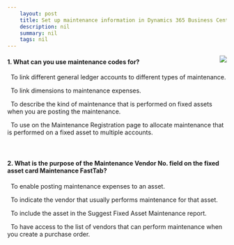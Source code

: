 ```yaml
---
    layout: post
    title: Set up maintenance information in Dynamics 365 Business Central  
    description: nil
    summary: nil
    tags: nil
---
```



 <a target="_blank" href="https://docs.microsoft.com/en-us/learn/modules/set-up-maintenance-information/4-check/"><i class="fas fa-external-link-alt"></i> </a>
 <img align="right" src="https://docs.microsoft.com/en-us/learn/achievements/set-up-maintenance-information.svg">
####  1. What can you use maintenance codes for?


<i class='far fa-square'></i> &nbsp;&nbsp;To link different general ledger accounts to different types of maintenance.

<i class='far fa-square'></i> &nbsp;&nbsp;To link dimensions to maintenance expenses.

<i class='fas fa-check-square' style='color: Dodgerblue;'></i> &nbsp;&nbsp;To describe the kind of maintenance that is performed on fixed assets when you are posting the maintenance.

<i class='far fa-square'></i> &nbsp;&nbsp;To use on the Maintenance Registration page to allocate maintenance that is performed on a fixed asset to multiple accounts.
<br />
<br />
<br />

####  2. What is the purpose of the Maintenance Vendor No. field on the fixed asset card Maintenance FastTab?


<i class='far fa-square'></i> &nbsp;&nbsp;To enable posting maintenance expenses to an asset.

<i class='fas fa-check-square' style='color: Dodgerblue;'></i> &nbsp;&nbsp;To indicate the vendor that usually performs maintenance for that asset.

<i class='far fa-square'></i> &nbsp;&nbsp;To include the asset in the Suggest Fixed Asset Maintenance report.

<i class='far fa-square'></i> &nbsp;&nbsp;To have access to the list of vendors that can perform maintenance when you create a purchase order.
<br />
<br />
<br />
